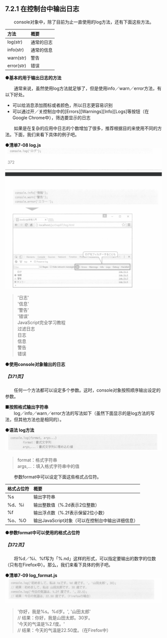 ## 7.2.1 在控制台中输出日志
&emsp;&emsp;console对象中，除了目前为止一直使用的log方法，还有下面这些方法。

方法|概要
:--|:--
log(str)|通常的日志
info(str)|通常的信息
warn(str)|警告
error(str)|错误
**●基本的用于输出日志的方法**

&emsp;&emsp;通常来说，虽然使用log方法就足够了，但是使用info／warn／error方法，有以下好处。
- 可以给消息添加图标或者颜色，所以日志更容易识别
- 可以通过开／关控制台中的[Errors][Warnings][Info][Logs]等按钮（在Google Chrome中），筛选要显示的日志

&emsp;&emsp;如果是在复杂的应用中日志的个数增加了很多，推荐根据目的来使用不同的方法。下面，我们来看下具体的例子吧。

**●清单7-08 log.js**
![image](../../images/c7/スクリーンショット&#32;2019-04-11&#32;午後0.45.23.png)
> '日志'  
> '信息'  
> '警告'  
> '错误'  
> JavaScript完全学习教程  
> 过滤日志  
> 日志  
> 信息  
> 警告  
> 错误

**●使用console对象输出的日志**
##### 【371页】
&emsp;&emsp;任何一个方法都可以设定多个参数。这时，console对象按照顺序输出设定的参数。

**■按照格式输出字符串**<br>
&emsp;&emsp;log／info／warn／error方法的写法如下（虽然下面显示的是log方法的写法，但其他方法也是相同的）。

**●语法 log方法**
![image](../../images/c7/スクリーンショット&#32;2019-04-11&#32;午後0.53.18.png)
> format：格式字符串  
> args,...：填入格式字符串中的值

&emsp;&emsp;参数format中可以设定下面这些格式占位符。

格式占位符|概要
:--|:--
%s|输出字符串
%d、%i|输出整数值（%.2d表示2位整数）
%f|输出浮点数（%.2f表示保留2位小数）
%o、%O|输出JavaScript对象（可以在控制台中输出详细信息）
**●参数format中可以使用的格式占位符**
##### 【372页】
&emsp;&emsp;将%d／%i、%f写为「%.nd」这样的形式，可以指定要输出的数字的位数（只有在Firefox中）。那么，我们来看下具体的例子吧。

**●清单7-09 log_format.js**
![image](../../images/c7/スクリーンショット&#32;2019-04-11&#32;午後2.00.36.png)
> '你好，我是%s。%d岁。', '山田太郎'  
> // 结果：你好，我是山田太郎。30岁。  
> '今天的气温是%2.f度。'  
> // 结果：今天的气温是22.50度。（在Firefox中）